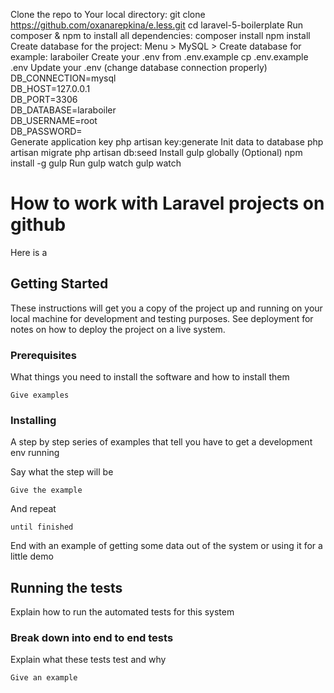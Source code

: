 
Clone the repo to Your local directory:
git clone https://github.com/oxanarepkina/e.less.git
cd laravel-5-boilerplate
Run composer & npm to install all dependencies:
composer install
npm install 
Create database for the project: Menu > MySQL > Create database
for example: laraboiler
Create your .env from .env.example
cp .env.example .env
Update your .env (change database connection properly)
DB_CONNECTION=mysql          
DB_HOST=127.0.0.1            
DB_PORT=3306                 
DB_DATABASE=laraboiler       
DB_USERNAME=root             
DB_PASSWORD=                 
Generate application key
php artisan key:generate
Init data to database
php artisan migrate
php artisan db:seed
Install gulp globally (Optional)
npm install -g gulp
Run gulp watch
gulp watch

# How to work with Laravel projects on github

Here is a

## Getting Started

These instructions will get you a copy of the project up and running on your local machine for development and testing purposes. See deployment for notes on how to deploy the project on a live system.

### Prerequisites

What things you need to install the software and how to install them

```
Give examples
```

### Installing

A step by step series of examples that tell you have to get a development env running

Say what the step will be

```
Give the example
```

And repeat

```
until finished
```

End with an example of getting some data out of the system or using it for a little demo

## Running the tests

Explain how to run the automated tests for this system

### Break down into end to end tests

Explain what these tests test and why

```
Give an example
```

